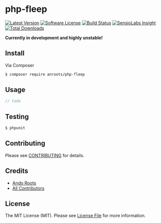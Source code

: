# php-fleep

[![Latest Version](https://img.shields.io/github/release/anroots/php-fleep.svg?style=flat-square)](https://github.com/anroots/php-fleep/releases)
[![Software License](https://img.shields.io/badge/license-MIT-brightgreen.svg?style=flat-square)](LICENSE.md)
[![Build Status](https://img.shields.io/travis/anroots/php-fleep/master.svg?style=flat-square)](https://travis-ci.org/anroots/php-fleep)
[![SensioLabs Insight](https://img.shields.io/sensiolabs/i/45afb680-d4e6-4e66-93ea-bcfa79eb8a87.svg?style=flat-square)](https://insight.sensiolabs.com/projects/9d16f5c9-3fda-4df9-ba86-14008e99b581)
[![Total Downloads](https://img.shields.io/packagist/dt/anroots/php-fleep.svg?style=flat-square)](https://packagist.org/packages/anroots/php-fleep)

**Currently in development and highly unstable!**

## Install

Via Composer

``` bash
$ composer require anroots/php-fleep
```

## Usage

``` php
// todo
```

## Testing

``` bash
$ phpunit
```

## Contributing

Please see [CONTRIBUTING](https://github.com/anroots/php-fleep/blob/master/CONTRIBUTING.md) for details.

## Credits

- [Ando Roots](https://github.com/anroots)
- [All Contributors](https://github.com/anroots/php-fleep/contributors)

## License

The MIT License (MIT). Please see [License File](LICENSE.md) for more information.

